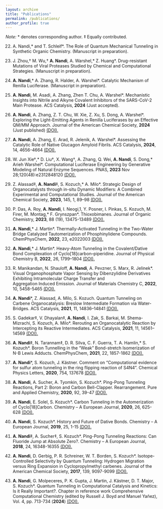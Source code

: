 ```yaml
---
layout: archive
title: "Publications"
permalink: /publications/
author_profile: true
---
```


_Note:_ * denotes corresponding author. ‡ Equally contributed. 

22. A. Nandi,* and T. Schleif*. 
    The Role of Quantum Mechanical Tunneling in Synthetic Organic Chemistry.
    (Manuscript in preparation).
    
21. J. Zhou,† M. Wu,† __A. Nandi__, A. Warshel,* Z. Huang*. 
    Drug-resistant Mutations of Viral Proteases Studied by Chemical and Computational Strategies.
    (Manuscript in preparation).

20. __A. Nandi__,* A. Zhang, R. Halder, A. Warshel*.
    Catalytic Mechanism of Renilla Luciferase.
    (Manuscript in preparation).

19. __A. Nandi__, M. Asadi, A. Zhang, Zhen T. Chu, A. Warshel*.
    Mechanistic Insights into Nitrile and Alkyne Covalent Inhibitors of the SARS-CoV-2 Main Protease.
    ACS Catalysis, __2024__ (Just accepted).
    
18. __A. Nandi__, A. Zhang, Z. T. Chu, W. Xie, Z. Xu, S. Dong, A. Warshel*.
    Exploring the Light-Emitting Agents in Renilla Luciferases by an Effective QM/MM Approach.
    Journal of the American Chemical Society, __2024__ (Just published) [(DOI).](https://pubs.acs.org/doi/10.1021/jacs.4c00963)  

17. __A. Nandi__, A. Zhang, E. Arad, R. Jelenik, A. Warshel*.
    Assessing the Catalytic Role of Native Glucagon Amyloid Fibrils.
    ACS Catalysis, __2024__, 14, 4656-4664 [(DOI).](https://pubs.acs.org/doi/10.1021/acscatal.4c00452)

16. W. Jun Xie†,* D. Liu†, X. Wang†, A. Zhang, Q. Wei, __A. Nandi__, S. Dong,* Arieh Warshel*.
    Computational Luciferase Engineering by Generative Modeling of Natural Enzyme Sequences.
    PNAS, __2023__ Nov 28;120(48):e2312848120 [(DOI).](https://www.pnas.org/doi/full/10.1073/pnas.2312848120)

15. Z. Alassad‡, __A. Nandi__‡, S. Kozuch,* A. Milo*.
    Strategic Design of Organocatalysts through in-situ Dynamic Modifiers: A Combined Experimental and Computational 
    Studies.
    Journal of the American Chemical Society, __2023__, 145, 1, 89–98 [(DOI).](https://pubs.acs.org/doi/abs/10.1021/jacs.2c08302)

14. P. Das, A. Roy, __A. Nandi__, I. Neogi,1, Y. Posner, I. Pinkas, S. Kozuch, M. Firer, M. Montag,* F. Grynszpan*. 
    Thioxobimanes.
    Journal of Organic Chemistry, __2023__, 88 (19), 13475-13489 [(DOI).](https://pubs.acs.org/doi/10.1021/acs.joc.3c00873)
   
13. __A. Nandi__,* J. Martin*.
    Thermally-Activated Tunneling in the Two-Water Bridge Catalyzed Tautomerization of Phosphinylidene Compounds.       
    ChemPhysChem, __2022__, 23, e2022003 [(DOI).](https://chemistry-europe.onlinelibrary.wiley.com/doi/10.1002/cphc.202200396) 

12. __A. Nandi__,* J. Martin*.
    Heavy-Atom Tunneling in the Covalent/Dative Bond Complexation of Cyclo[18]carbon–piperidine.
    Journal of Physical Chemistry B, __2022__, 26, 1799–1804 [(DOI).](https://pubs.acs.org/doi/10.1021/acs.jpcb.2c00218)

11. R. Manikandan, N. Shauloff, __A. Nandi__, A. Pevzner, S. Marx, R. Jelinek*.
    Visual Organophosphate Vapor Sensing by Dibenzylidine Derivatives Exhibiting Intramolecular Charge Transfer and    
    Aggregation Induced Emission.
    Journal of Materials Chemistry C, __2022__, 10, 5458-5465 [(DOI).](https://pubs.rsc.org/en/content/articlelanding/2022/tc/d1tc05566f)
    
10. __A. Nandi__*, Z. Alassad, A. Milo, S. Kozuch.
    Quantum Tunneling on Carbene Organocatalysis: Breslow Intermediate Formation via Water-Bridges.
    ACS Catalysis, __2021__, 11, 14836–14841 [(DOI).](https://pubs.acs.org/doi/10.1021/acscatal.1c04475)

 9. S. Gadekar‡, V. Dhayalan‡, __A. Nandi__, I. Zak, S. Barkai, M. Shema-Mizrachi, S. Kozuch, A. Milo*.
    Rerouting an Organocatalytic Reaction by Intercepting its Reactive Intermediates.
    ACS Catalysis, __2021__, 11, 14561–14569 [(DOI).](https://pubs.acs.org/doi/10.1021/acscatal.1c04583)
    
 8. __A. Nandi__‡, N. Tarannam‡, D. R. Silva, C. F. Guerra, T. A. Hamlin,* S. Kozuch*.
    Boron Tunnelling in the “Weak” Bond-stretch Isomerization of N-B Lewis Adducts.
    ChemPhysChem, __2021__, 22, 1857-1862 [(DOI).](https://chemistry-europe.onlinelibrary.wiley.com/doi/10.1002/cphc.202100505)

 7. __A. Nandi__*, S. Kozuch, J. Kästner.
    Comment on “Computational evidence for sulfur atom tunneling in the ring flipping reaction of S4N4”.
    Chemical Physics Letters, __2020__, 754, 137678 [(DOI).](https://www.sciencedirect.com/science/article/pii/S0009261420305935)

 6. __A. Nandi__, A. Sucher, A. Tyomkin, S. Kozuch*.
    Ping-Pong Tunneling Reactions, Part 2: Boron and Carbon Bell-Clapper. 
    Rearrangement. Pure and Applied Chemistry, __2020__, 92, 39-47 [(DOI).](https://www.degruyter.com/document/doi/10.1515/pac-2019-0401/html)
     
 5. __A. Nandi__, E. Solel, S. Kozuch*.
    Carbon Tunneling in the Automerization of Cyclo[18]Carbon.
    Chemistry – A European Journal, __2020__, 26, 625-628 [(DOI).](https://chemistry-europe.onlinelibrary.wiley.com/doi/10.1002/chem.201904929)
     
 4. __A. Nandi__, S. Kozuch*.
    History and Future of Dative Bonds.
    Chemistry – A European Journal, __2019__, 25, 1-15 [(DOI).](https://chemistry-europe.onlinelibrary.wiley.com/doi/10.1002/chem.201903736)

 3. __A. Nandi__‡, A. Sucher‡, S. Kozuch*.
    Ping-Pong Tunneling Reactions: Can Fluoride Jump at Absolute Zero?.
    Chemistry – A European Journal, __2018__, 24, 16348-16355 [(DOI).](https://chemistry-europe.onlinelibrary.wiley.com/doi/10.1002/chem.201802782)
   
 2. __A. Nandi__, D. Gerbig, P. R. Schreiner, W. T. Borden, S. Kozuch*.
    Isotope-Controlled Selectivity by Quantum Tunneling: Hydrogen Migration versus Ring Expansion in Cyclopropylmethyl 
    carbenes.
    Journal of the American Chemical Society, __2017__, 139, 9097-9099 [(DOI).](https://pubs.acs.org/doi/full/10.1021/jacs.7b04593)

 1. __A. Nandi__, G. Molpeceres, P. K. Gupta, J. Martin, J. Kästner, D. T. Major, S. Kozuch*.
    Quantum Tunneling in Computational Catalysis and Kinetics: Is it Really Important?.
    Chapter in reference work Comprehensive Computational Chemistry (edited by Russell J. Boyd and Manuel Yañez), Vol. 4, 
    pp. 713-734 (__2024__) [(DOI).](https://www.sciencedirect.com/science/article/pii/B9780128219782000209?via%3Dihub)

 

